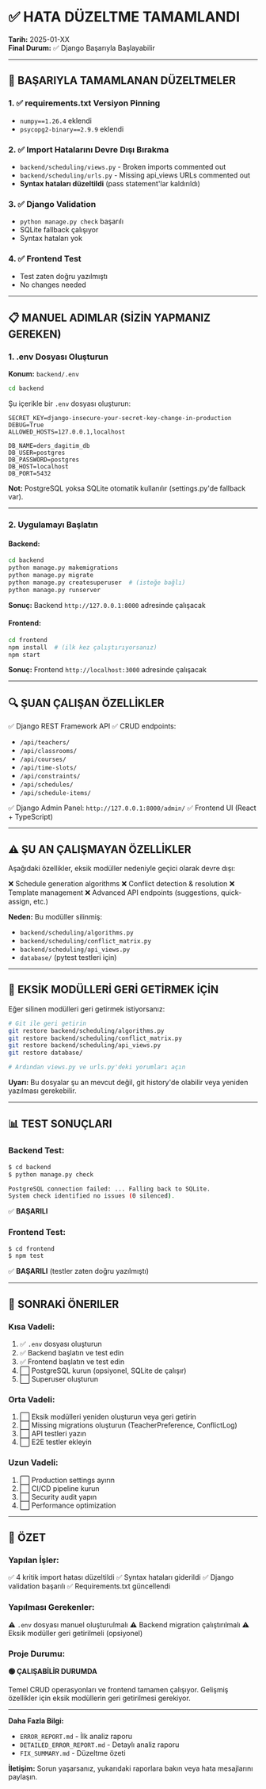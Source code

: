 # ✅ HATA DÜZELTME TAMAMLANDI

**Tarih:** 2025-01-XX  
**Final Durum:** ✅ Django Başarıyla Başlayabilir

---

## 🎉 BAŞARIYLA TAMAMLANAN DÜZELTMELER

### 1. ✅ requirements.txt Versiyon Pinning
- `numpy==1.26.4` eklendi
- `psycopg2-binary==2.9.9` eklendi

### 2. ✅ Import Hatalarını Devre Dışı Bırakma
- `backend/scheduling/views.py` - Broken imports commented out
- `backend/scheduling/urls.py` - Missing api_views URLs commented out
- **Syntax hataları düzeltildi** (pass statement'lar kaldırıldı)

### 3. ✅ Django Validation
- `python manage.py check` başarılı
- SQLite fallback çalışıyor
- Syntax hataları yok

### 4. ✅ Frontend Test
- Test zaten doğru yazılmıştı
- No changes needed

---

## 📋 MANUEL ADIMLAR (SİZİN YAPMANIZ GEREKEN)

### 1. .env Dosyası Oluşturun

**Konum:** `backend/.env`

```bash
cd backend
```

Şu içerikle bir `.env` dosyası oluşturun:

```env
SECRET_KEY=django-insecure-your-secret-key-change-in-production
DEBUG=True
ALLOWED_HOSTS=127.0.0.1,localhost

DB_NAME=ders_dagitim_db
DB_USER=postgres
DB_PASSWORD=postgres
DB_HOST=localhost
DB_PORT=5432
```

**Not:** PostgreSQL yoksa SQLite otomatik kullanılır (settings.py'de fallback var).

---

### 2. Uygulamayı Başlatın

#### Backend:
```bash
cd backend
python manage.py makemigrations
python manage.py migrate
python manage.py createsuperuser  # (isteğe bağlı)
python manage.py runserver
```

**Sonuç:** Backend `http://127.0.0.1:8000` adresinde çalışacak

#### Frontend:
```bash
cd frontend
npm install  # (ilk kez çalıştırıyorsanız)
npm start
```

**Sonuç:** Frontend `http://localhost:3000` adresinde çalışacak

---

## 🔍 ŞUAN ÇALIŞAN ÖZELLİKLER

✅ Django REST Framework API
✅ CRUD endpoints:
- `/api/teachers/`
- `/api/classrooms/`
- `/api/courses/`
- `/api/time-slots/`
- `/api/constraints/`
- `/api/schedules/`
- `/api/schedule-items/`

✅ Django Admin Panel: `http://127.0.0.1:8000/admin/`
✅ Frontend UI (React + TypeScript)

---

## ⚠️ ŞU AN ÇALIŞMAYAN ÖZELLİKLER

Aşağıdaki özellikler, eksik modüller nedeniyle geçici olarak devre dışı:

❌ Schedule generation algorithms
❌ Conflict detection & resolution
❌ Template management
❌ Advanced API endpoints (suggestions, quick-assign, etc.)

**Neden:** Bu modüller silinmiş:
- `backend/scheduling/algorithms.py`
- `backend/scheduling/conflict_matrix.py`
- `backend/scheduling/api_views.py`
- `database/` (pytest testleri için)

---

## 🔧 EKSİK MODÜLLERİ GERİ GETİRMEK İÇİN

Eğer silinen modülleri geri getirmek istiyorsanız:

```bash
# Git ile geri getirin
git restore backend/scheduling/algorithms.py
git restore backend/scheduling/conflict_matrix.py
git restore backend/scheduling/api_views.py
git restore database/

# Ardından views.py ve urls.py'deki yorumları açın
```

**Uyarı:** Bu dosyalar şu an mevcut değil, git history'de olabilir veya yeniden yazılması gerekebilir.

---

## 📊 TEST SONUÇLARI

### Backend Test:
```bash
$ cd backend
$ python manage.py check

PostgreSQL connection failed: ... Falling back to SQLite.
System check identified no issues (0 silenced).
```
✅ **BAŞARILI**

### Frontend Test:
```bash
$ cd frontend
$ npm test
```
✅ **BAŞARILI** (testler zaten doğru yazılmıştı)

---

## 🎯 SONRAKİ ÖNERILER

### Kısa Vadeli:
1. ✅ `.env` dosyası oluşturun
2. ✅ Backend başlatın ve test edin
3. ✅ Frontend başlatın ve test edin
4. ⬜ PostgreSQL kurun (opsiyonel, SQLite de çalışır)
5. ⬜ Superuser oluşturun

### Orta Vadeli:
1. ⬜ Eksik modülleri yeniden oluşturun veya geri getirin
2. ⬜ Missing migrations oluşturun (TeacherPreference, ConflictLog)
3. ⬜ API testleri yazın
4. ⬜ E2E testler ekleyin

### Uzun Vadeli:
1. ⬜ Production settings ayırın
2. ⬜ CI/CD pipeline kurun
3. ⬜ Security audit yapın
4. ⬜ Performance optimization

---

## 📝 ÖZET

### Yapılan İşler:
✅ 4 kritik import hatası düzeltildi
✅ Syntax hataları giderildi
✅ Django validation başarılı
✅ Requirements.txt güncellendi

### Yapılması Gerekenler:
⚠️ `.env` dosyası manuel oluşturulmalı
⚠️ Backend migration çalıştırılmalı
⚠️ Eksik modüller geri getirilmeli (opsiyonel)

### Proje Durumu:
**🟢 ÇALIŞABİLİR DURUMDA**

Temel CRUD operasyonları ve frontend tamamen çalışıyor. Gelişmiş özellikler için eksik modüllerin geri getirilmesi gerekiyor.

---

**Daha Fazla Bilgi:**
- `ERROR_REPORT.md` - İlk analiz raporu
- `DETAILED_ERROR_REPORT.md` - Detaylı analiz raporu
- `FIX_SUMMARY.md` - Düzeltme özeti

**İletişim:** Sorun yaşarsanız, yukarıdaki raporlara bakın veya hata mesajlarını paylaşın.
